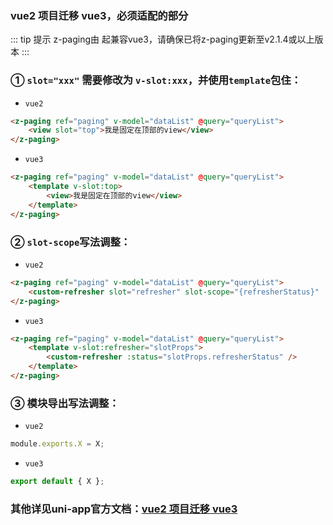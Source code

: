 ### vue2 项目迁移 vue3，必须适配的部分

::: tip 提示
z-paging由 <Badge text="2.1.4"/> 起兼容vue3，请确保已将z-paging更新至v2.1.4或以上版本
:::

### ① `slot="xxx"` 需要修改为 `v-slot:xxx`，并使用`template`包住：

* `vue2`
```html
<z-paging ref="paging" v-model="dataList" @query="queryList">
	<view slot="top">我是固定在顶部的view</view>
</z-paging>
```
* `vue3`
```html
<z-paging ref="paging" v-model="dataList" @query="queryList">
	<template v-slot:top>
	    <view>我是固定在顶部的view</view>
	</template>
</z-paging>
```

### ② `slot-scope`写法调整：

* `vue2`
```html
<z-paging ref="paging" v-model="dataList" @query="queryList">
	<custom-refresher slot="refresher" slot-scope="{refresherStatus}" :status="refresherStatus">
</z-paging>
```
* `vue3`
```html
<z-paging ref="paging" v-model="dataList" @query="queryList">
	<template v-slot:refresher="slotProps">
		<custom-refresher :status="slotProps.refresherStatus" />
	</template>
</z-paging>
```

### ③ 模块导出写法调整：
* `vue2`
```js
module.exports.X = X;
```
* `vue3`
```js
export default { X };
```

### 其他详见uni-app官方文档：[vue2 项目迁移 vue3](https://uniapp.dcloud.io/migration-to-vue3)